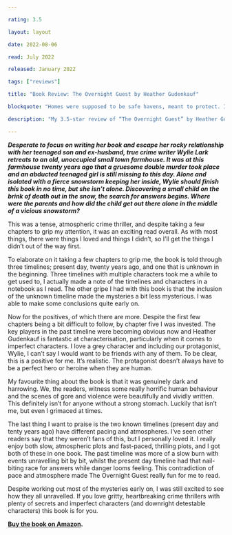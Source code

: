 ```yaml
---

rating: 3.5

layout: layout

date: 2022-08-06

read: July 2022

released: January 2022

tags: ["reviews"]

title: "Book Review: The Overnight Guest by Heather Gudenkauf"

blockquote: "Homes were supposed to be safe havens, meant to protect. It was supposed to be a shelter from the elements, a fortress to keep out evil, and her home had betrayed Josie in the worst possible way."

description: "My 3.5-star review of “The Overnight Guest” by Heather Gudenkauf"

---
```


***Desperate to focus on writing her book and escape her rocky relationship with her teenaged son and ex-husband, true crime writer Wylie Lark retreats to an old, unoccupied small town farmhouse. It was at this farmhouse twenty years ago that a gruesome double murder took place and an abducted teenaged girl is still missing to this day. Alone and isolated with a fierce snowstorm keeping her inside, Wylie should finish this book in no time, but she isn’t alone. Discovering a small child  on the brink of death out in the snow, the search for answers begins. Where were the parents and how did the child get out there alone in the middle of a vicious snowstorm?***

This was a tense, atmospheric crime thriller, and despite taking a few chapters to grip my attention, it was an exciting read overall. As with most things, there were things I loved and things I didn’t, so I’ll get the things I didn’t out of the way first. 

To elaborate on it taking a few chapters to grip me, the book is told through three timelines; present day, twenty years ago, and one that is unknown in the beginning. Three timelines with multiple characters took me a while to get used to, I actually made a note of the timelines and characters in a notebook as I read. The other gripe I had with this book is that the inclusion of the unknown timeline made the mysteries a bit less mysterious. I was able to make some conclusions quite early on. 

Now for the positives, of which there are more. Despite the first few chapters being a bit difficult to follow, by chapter five I was invested. The key players in the past timeline were becoming obvious now and Heather Gudenkauf is fantastic at characterisation, particularly when it comes to imperfect characters. I love a grey character and including our protagonist, Wylie, I can’t say I would want to be friends with any of them. To be clear, this is a positive for me. It’s realistic. The protagonist doesn’t always have to be a perfect hero or heroine when they are human.

My favourite thing about the book is that it was genuinely dark and harrowing. We, the readers, witness some really horrific human behaviour and the scenes of gore and violence were beautifully and vividly written. This definitely isn’t for anyone without a strong stomach. Luckily that isn’t me, but even I grimaced at times. 

The last thing I want to praise is the two known timelines (present day and tenty years ago) have different pacing and atmospheres. I’ve seen other readers say that they weren’t fans of this, but I personally loved it. I really enjoy both slow, atmospheric plots and fast-paced, thrilling plots, and I got both of these in one book. The past timeline was more of a slow burn with events unravelling bit by bit, whilst the present day timeline had that nail-biting race for answers while danger looms feeling. This contradiction of pace and atmosphere made The Overnight Guest really fun for me to read. 

Despite working out most of the mysteries early on, I was still excited to see how they all unravelled. If you love gritty, heartbreaking crime thrillers with plenty of secrets and imperfect characters (and downright detestable characters) this book is for you. 

**[Buy the book on Amazon](https://www.amazon.co.uk/Overnight-Guest-Novel-Heather-Gudenkauf-ebook/dp/B08ZSQLZBS/ref=sr_1_1?crid=GU4KJTZO0JBG&keywords=the+overnight+guest&qid=1659771756&sprefix=the+overnight+gues%2Caps%2C332&sr=8-1).** 









